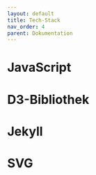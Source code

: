 ```yaml
---
layout: default
title: Tech-Stack
nav_order: 4
parent: Dokumentation
---
```


# JavaScript

# D3-Bibliothek

# Jekyll

# SVG